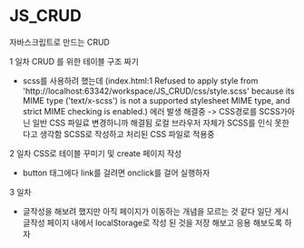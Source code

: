 # JS_CRUD
자바스크립트로 만드는 CRUD

1 일차 CRUD 를 위한 테이블 구조 짜기
- scss를 사용하려 했는데 (index.html:1 Refused to apply style from 'http://localhost:63342/workspace/JS_CRUD/css/style.scss' because its MIME type ('text/x-scss') is not a supported stylesheet MIME type, and strict MIME checking is enabled.) 에러 발생 해결중 -> CSS경로를 SCSS가아닌 일반 CSS 파일료 변경하니까 해결됨 로컬 브라우저 자체가 SCSS를 인식 못한다고 생각함 SCSS로 작성하고 처리된 CSS 파일로 적용중

2 일차 CSS로 테이블 꾸미기 및 create 페이지 작성
- button 태그에다 link를 걸려면 onclick를 걸어 실행하자

3 일차
- 글작성을 해보려 했지만 아직 페이지가 이동하는 개념을 모르는 것 같다
일단 게시글작성 페이지 내에서 localStorage로 작성 된 것을 저장 해보고 응용 해보도록 하자 
